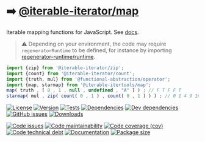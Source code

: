 :arrow_right: [@iterable-iterator/map](https://iterable-iterator.github.io/map)
==

Iterable mapping functions for JavaScript.
See [docs](https://iterable-iterator.github.io/map/index.html).

> :warning: Depending on your environment, the code may require
> `regeneratorRuntime` to be defined, for instance by importing
> [regenerator-runtime/runtime](https://www.npmjs.com/package/regenerator-runtime).

```js
import {zip} from '@iterable-iterator/zip';
import {count} from '@iterable-iterator/count';
import {truth, mul} from '@functional-abstraction/operator';
import {map, starmap} from '@iterable-itertools/map';
map( truth , [ 0 , 1 , null , undefined , "A" ] ) ; // F T F F T
starmap( mul , zip( count( 0 , 1 ) , count( 0 , 1 ) ) ) ; // 0 1 4 9 16 25 36 ...
```

[![License](https://img.shields.io/github/license/iterable-iterator/map.svg)](https://raw.githubusercontent.com/iterable-iterator/map/main/LICENSE)
[![Version](https://img.shields.io/npm/v/@iterable-iterator/map.svg)](https://www.npmjs.org/package/@iterable-iterator/map)
[![Tests](https://img.shields.io/github/workflow/status/iterable-iterator/map/ci:test?event=push&label=tests)](https://github.com/iterable-iterator/map/actions/workflows/ci:test.yml?query=branch:main)
[![Dependencies](https://img.shields.io/david/iterable-iterator/map.svg)](https://david-dm.org/iterable-iterator/map)
[![Dev dependencies](https://img.shields.io/david/dev/iterable-iterator/map.svg)](https://david-dm.org/iterable-iterator/map?type=dev)
[![GitHub issues](https://img.shields.io/github/issues/iterable-iterator/map.svg)](https://github.com/iterable-iterator/map/issues)
[![Downloads](https://img.shields.io/npm/dm/@iterable-iterator/map.svg)](https://www.npmjs.org/package/@iterable-iterator/map)

[![Code issues](https://img.shields.io/codeclimate/issues/iterable-iterator/map.svg)](https://codeclimate.com/github/iterable-iterator/map/issues)
[![Code maintainability](https://img.shields.io/codeclimate/maintainability/iterable-iterator/map.svg)](https://codeclimate.com/github/iterable-iterator/map/trends/churn)
[![Code coverage (cov)](https://img.shields.io/codecov/c/gh/iterable-iterator/map/main.svg)](https://codecov.io/gh/iterable-iterator/map)
[![Code technical debt](https://img.shields.io/codeclimate/tech-debt/iterable-iterator/map.svg)](https://codeclimate.com/github/iterable-iterator/map/trends/technical_debt)
[![Documentation](https://iterable-iterator.github.io/map/badge.svg)](https://iterable-iterator.github.io/map/source.html)
[![Package size](https://img.shields.io/bundlephobia/minzip/@iterable-iterator/map)](https://bundlephobia.com/result?p=@iterable-iterator/map)
